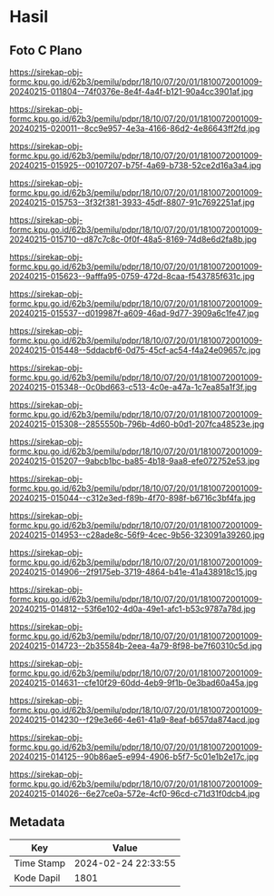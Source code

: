 # Hasil

## Foto C Plano

https://sirekap-obj-formc.kpu.go.id/62b3/pemilu/pdpr/18/10/07/20/01/1810072001009-20240215-011804--74f0376e-8e4f-4a4f-b121-90a4cc3901af.jpg

https://sirekap-obj-formc.kpu.go.id/62b3/pemilu/pdpr/18/10/07/20/01/1810072001009-20240215-020011--8cc9e957-4e3a-4166-86d2-4e86643ff2fd.jpg

https://sirekap-obj-formc.kpu.go.id/62b3/pemilu/pdpr/18/10/07/20/01/1810072001009-20240215-015925--00107207-b75f-4a69-b738-52ce2d16a3a4.jpg

https://sirekap-obj-formc.kpu.go.id/62b3/pemilu/pdpr/18/10/07/20/01/1810072001009-20240215-015753--3f32f381-3933-45df-8807-91c7692251af.jpg

https://sirekap-obj-formc.kpu.go.id/62b3/pemilu/pdpr/18/10/07/20/01/1810072001009-20240215-015710--d87c7c8c-0f0f-48a5-8169-74d8e6d2fa8b.jpg

https://sirekap-obj-formc.kpu.go.id/62b3/pemilu/pdpr/18/10/07/20/01/1810072001009-20240215-015623--9afffa95-0759-472d-8caa-f543785f631c.jpg

https://sirekap-obj-formc.kpu.go.id/62b3/pemilu/pdpr/18/10/07/20/01/1810072001009-20240215-015537--d019987f-a609-46ad-9d77-3909a6c1fe47.jpg

https://sirekap-obj-formc.kpu.go.id/62b3/pemilu/pdpr/18/10/07/20/01/1810072001009-20240215-015448--5ddacbf6-0d75-45cf-ac54-f4a24e09657c.jpg

https://sirekap-obj-formc.kpu.go.id/62b3/pemilu/pdpr/18/10/07/20/01/1810072001009-20240215-015348--0c0bd663-c513-4c0e-a47a-1c7ea85a1f3f.jpg

https://sirekap-obj-formc.kpu.go.id/62b3/pemilu/pdpr/18/10/07/20/01/1810072001009-20240215-015308--2855550b-796b-4d60-b0d1-207fca48523e.jpg

https://sirekap-obj-formc.kpu.go.id/62b3/pemilu/pdpr/18/10/07/20/01/1810072001009-20240215-015207--9abcb1bc-ba85-4b18-9aa8-efe072752e53.jpg

https://sirekap-obj-formc.kpu.go.id/62b3/pemilu/pdpr/18/10/07/20/01/1810072001009-20240215-015044--c312e3ed-f89b-4f70-898f-b6716c3bf4fa.jpg

https://sirekap-obj-formc.kpu.go.id/62b3/pemilu/pdpr/18/10/07/20/01/1810072001009-20240215-014953--c28ade8c-56f9-4cec-9b56-323091a39260.jpg

https://sirekap-obj-formc.kpu.go.id/62b3/pemilu/pdpr/18/10/07/20/01/1810072001009-20240215-014906--2f9175eb-3719-4864-b41e-41a438918c15.jpg

https://sirekap-obj-formc.kpu.go.id/62b3/pemilu/pdpr/18/10/07/20/01/1810072001009-20240215-014812--53f6e102-4d0a-49e1-afc1-b53c9787a78d.jpg

https://sirekap-obj-formc.kpu.go.id/62b3/pemilu/pdpr/18/10/07/20/01/1810072001009-20240215-014723--2b35584b-2eea-4a79-8f98-be7f60310c5d.jpg

https://sirekap-obj-formc.kpu.go.id/62b3/pemilu/pdpr/18/10/07/20/01/1810072001009-20240215-014631--cfe10f29-60dd-4eb9-9f1b-0e3bad60a45a.jpg

https://sirekap-obj-formc.kpu.go.id/62b3/pemilu/pdpr/18/10/07/20/01/1810072001009-20240215-014230--f29e3e66-4e61-41a9-8eaf-b657da874acd.jpg

https://sirekap-obj-formc.kpu.go.id/62b3/pemilu/pdpr/18/10/07/20/01/1810072001009-20240215-014125--90b86ae5-e994-4906-b5f7-5c01e1b2e17c.jpg

https://sirekap-obj-formc.kpu.go.id/62b3/pemilu/pdpr/18/10/07/20/01/1810072001009-20240215-014026--6e27ce0a-572e-4cf0-96cd-c71d31f0dcb4.jpg


## Metadata

| Key        | Value               |
| ---------- | ------------------- |
| Time Stamp | 2024-02-24 22:33:55 |
| Kode Dapil | 1801                |



